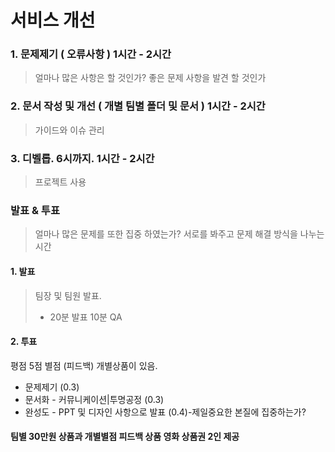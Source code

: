 # 서비스 개선

### 1. 문제제기 ( 오류사항 ) 1시간 - 2시간
> 얼마나 많은 사항은 할 것인가?
> 좋은 문제 사항을 발견 할 것인가 

### 2. 문서 작성 및 개선 ( 개별 팀별 폴더 및 문서 )  1시간 - 2시간
> 가이드와 이슈 관리

### 3. 디벨롭. 6시까지.  1시간 - 2시간
> 프로젝트 사용

### 발표 & 투표
> 얼마나 많은 문제를 또한 집중 하였는가?
> 서로를 봐주고 문제 해결 방식을 나누는 시간

#### 1. 발표
> 팀장 및 팀원 발표. 
> - 20분 발표 10분 QA


#### 2. 투표
평점 5점 별점 (피드백) 개별상품이 있음. 
- 문제제기 (0.3)
- 문서화 - 커뮤니케이션|투명공정 (0.3)
- 완성도 - PPT 및 디자인 사항으로 발표 (0.4)-제일중요한 본질에 집중하는가?
#### 팀별 30만원 상품과 개별별점 피드백 상품 영화 상품권 2인 제공
